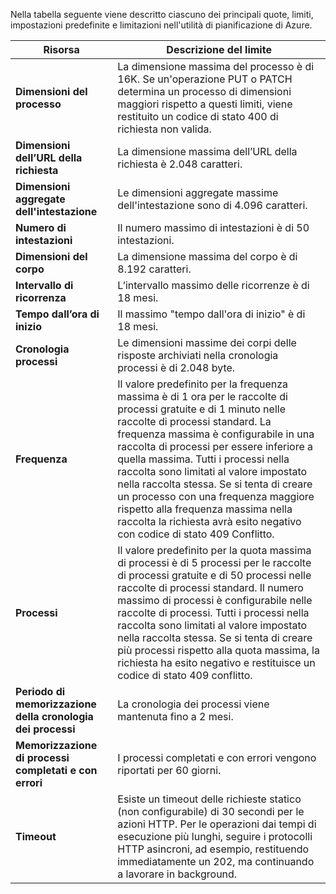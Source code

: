 Nella tabella seguente viene descritto ciascuno dei principali quote, limiti, impostazioni predefinite e limitazioni nell'utilità di pianificazione di Azure.

|Risorsa|Descrizione del limite|
|---|---|
|**Dimensioni del processo**|La dimensione massima del processo è di 16K. Se un'operazione PUT o PATCH determina un processo di dimensioni maggiori rispetto a questi limiti, viene restituito un codice di stato 400 di richiesta non valida.|
|**Dimensioni dell’URL della richiesta**|La dimensione massima dell’URL della richiesta è 2.048 caratteri.|
|**Dimensioni aggregate dell'intestazione**|Le dimensioni aggregate massime dell'intestazione sono di 4.096 caratteri.|
|**Numero di intestazioni**|Il numero massimo di intestazioni è di 50 intestazioni.|
|**Dimensioni del corpo**|La dimensione massima del corpo è di 8.192 caratteri.|
|**Intervallo di ricorrenza**|L’intervallo massimo delle ricorrenze è di 18 mesi.|
|**Tempo dall’ora di inizio**|Il massimo "tempo dall'ora di inizio" è di 18 mesi.|
|**Cronologia processi**|Le dimensioni massime dei corpi delle risposte archiviati nella cronologia processi è di 2.048 byte.|
|**Frequenza**|Il valore predefinito per la frequenza massima è di 1 ora per le raccolte di processi gratuite e di 1 minuto nelle raccolte di processi standard. La frequenza massima è configurabile in una raccolta di processi per essere inferiore a quella massima. Tutti i processi nella raccolta sono limitati al valore impostato nella raccolta stessa. Se si tenta di creare un processo con una frequenza maggiore rispetto alla frequenza massima nella raccolta la richiesta avrà esito negativo con codice di stato 409 Conflitto.|
|**Processi**|Il valore predefinito per la quota massima di processi è di 5 processi per le raccolte di processi gratuite e di 50 processi nelle raccolte di processi standard. Il numero massimo di processi è configurabile nelle raccolte di processi. Tutti i processi nella raccolta sono limitati al valore impostato nella raccolta stessa. Se si tenta di creare più processi rispetto alla quota massima, la richiesta ha esito negativo e restituisce un codice di stato 409 conflitto.|
|**Periodo di memorizzazione della cronologia dei processi**|La cronologia dei processi viene mantenuta fino a 2 mesi.|
|**Memorizzazione di processi completati e con errori**|I processi completati e con errori vengono riportati per 60 giorni.|
|**Timeout**|Esiste un timeout delle richieste statico (non configurabile) di 30 secondi per le azioni HTTP. Per le operazioni dai tempi di esecuzione più lunghi, seguire i protocolli HTTP asincroni, ad esempio, restituendo immediatamente un 202, ma continuando a lavorare in background.|

<!---HONumber=July15_HO5-->